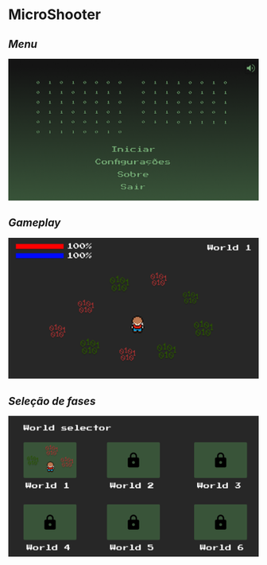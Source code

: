 # MicroShooter

## ___Menu___
![Menu do Jogo](https://github.com/caduHD4/MicroShooter/blob/main/Prototipacao/Menu.png?raw=true)
## ___Gameplay___
![Menu do Jogo](https://github.com/caduHD4/MicroShooter/blob/main/Prototipacao/Jogo%20versao%201.png?raw=true)
## ___Seleção de fases___
![Menu do Jogo](https://github.com/caduHD4/MicroShooter/blob/main/Prototipacao/Selecao%20de%20fase.png?raw=true)
